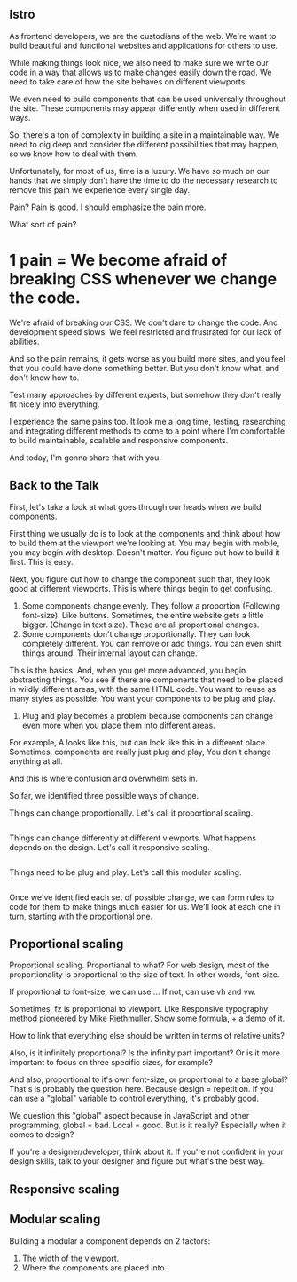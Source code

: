 ## Istro

As frontend developers, we are the custodians of the web. We're want to build beautiful and functional websites and applications for others to use.

While making things look nice, we also need to make sure we write our code in a way that allows us to make changes easily down the road. We need to take care of how the site behaves on different viewports.

We even need to build components that can be used universally throughout the site. These components may appear differently when used in different ways.

So, there's a ton of complexity in building a site in a maintainable way. We need to dig deep and consider the different possibilities that may happen, so we know how to deal with them.

Unfortunately, for most of us, time is a luxury. We have so much on our hands that we simply don't have the time to do the necessary research to remove this pain we experience every single day.

Pain? Pain is good. I should emphasize the pain more.

What sort of pain?

# 1 pain =  We become afraid of breaking CSS whenever we change the code.

We're afraid of breaking our CSS. We don't dare to change the code. And development speed slows. We feel restricted and frustrated for our lack of abilities.

And so the pain remains, it gets worse as you build more sites, and you feel that you could have done something better. But you don't know what, and don't know how to.

Test many approaches by different experts, but somehow they don't really fit nicely into everything.

I experience the same pains too. It look me a long time, testing, researching and integrating different methods to come to a point where I'm comfortable to build maintainable, scalable and responsive components.

And today, I'm gonna share that with you.

## Back to the Talk

First, let's take a look at what goes through our heads when we build components.

First thing we usually do is to look at the components and think about how to build them at the viewport we're looking at. You may begin with mobile, you may begin with desktop. Doesn't matter. You figure out how to build it first. This is easy.

Next, you figure out how to change the component such that, they look good at different viewports. This is where things begin to get confusing.

1. Some components change evenly. They follow a proportion (Following font-size). Like buttons. Sometimes, the entire website gets a little bigger. (Change in text size). These are all proportional changes.
2. Some components don't change proportionally. They can look completely different. You can remove or add things. You can even shift things around. Their internal layout can change.

This is the basics. And, when you get more advanced, you begin abstracting things. You see if there are components that need to be placed in wildly different areas, with the same HTML code. You want to reuse as many styles as possible. You want your components to be plug and play.

1. Plug and play becomes a problem because components can change even more when you place them into different areas.

For example, A looks like this, but can look like this in a different place. Sometimes, components are really just plug and play, You don't change anything at all.

And this is where confusion and overwhelm sets in.

So far, we identified three possible ways of change.

Things can change proportionally. Let's call it proportional scaling.

<figure>
  <img src="/images/2017/" alt="">
  <figcaption></figcaption>
</figure>

Things can change differently at different viewports. What happens depends on the design. Let's call it responsive scaling.

<figure>
  <img src="/images/2017/" alt="">
  <figcaption></figcaption>
</figure>

Things need to be plug and play. Let's call this modular scaling.

<figure>
  <img src="/images/2017/" alt="">
  <figcaption></figcaption>
</figure>

Once we've identified each set of possible change, we can form rules to code for them to make things much easier for us. We'll look at each one in turn, starting with the proportional one.

## Proportional scaling

Proportional scaling. Proportianal to what? For web design, most of the proportionality is proportional to the size of text. In other words, font-size.

If proportional to font-size, we can use ...
If not, can use vh and vw.

Sometimes, fz is proportional to viewport. Like Responsive typography method pioneered by Mike Riethmuller. Show some formula, + a demo of it.

How to link that everything else should be written in terms of relative units?

Also, is it infinitely proportional? Is the infinity part important? Or is it more important to focus on three specific sizes, for example?

And also, proportional to it's own font-size, or proportional to a base global? That's is probably the question here. Because design = repetition. If you can use a "global" variable to control everything, it's probably good.

We question this "global" aspect because in JavaScript and other programming, global = bad. Local = good. But is it really? Especially when it comes to design?

If you're a designer/developer, think about it. If you're not confident in your design skills, talk to your designer and figure out what's the best way.

## Responsive scaling
## Modular scaling

Building a modular a component depends on 2 factors:

1. The width of the viewport.
2. Where the components are placed into.